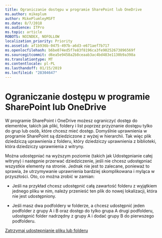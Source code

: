 ```yaml
---
title: Ograniczanie dostępu w programie SharePoint lub OneDrive
ms.author: mikeplum
author: MikePlumleyMSFT
ms.date: 8/7/2018
ms.audience: ITPro
ms.topic: article
ROBOTS: NOINDEX, NOFOLLOW
localization_priority: Priority
ms.assetid: af1b936b-0475-497b-a6d3-e671aef7b717
ms.openlocfilehash: b6be074ed5f7e83f8196ca3fe90252673896569f
ms.sourcegitcommit: d6ea5e9458a2b8ceaab3ac4bd483e1130b9a398a
ms.translationtype: MT
ms.contentlocale: pl-PL
ms.lasthandoff: 01/15/2019
ms.locfileid: "28304647"
---
```

# <a name="restrict-access-in-sharepoint-or-onedrive"></a>Ograniczanie dostępu w programie SharePoint lub OneDrive

W programie SharePoint i OneDrive możesz ograniczyć dostęp do elementów, takich jak pliki, foldery i list poprzez przyznanie dostępu tylko do grup lub osób, które chcesz mieć dostęp. Domyślnie uprawnienia w programie SharePoint są dziedziczone z wyżej w hierarchii. Tak więc plik dziedziczą uprawnienia z folderu, który dziedziczy uprawnienia z biblioteki, która dziedziczy uprawnienia z witryny.
  
Można udostępniać na wyższym poziomie (takich jak Udostępnianie całej witryny) i następnie przerwać dziedziczenie, jeśli nie chcesz udostępniać wszystkie elementy na stronie. Jednak nie jest to zalecane, ponieważ to sprawia, że utrzymywanie uprawnienia bardziej skomplikowana i myląca w przyszłości. Oto, co można zrobić w zamian:
  
- Jeśli na przykład chcesz udostępnić całą zawartość folderu z wyjątkiem jednego pliku w nim, należy przenieść ten plik do nowej lokalizacji, która nie jest udostępniony.
    
- Jeśli masz dwa podfoldery w folderze, a chcesz udostępnić jeden podfolder z grupy A i B oraz dostęp do tylko grupa A drugi podfolderu, udostępnić folder nadrzędny z grupy A i dodać grupy B do pierwszego podfolderu.
    
[Zatrzymaj udostępnianie pliku lub folderu](https://go.microsoft.com/fwlink/?linkid=2008861)
  

